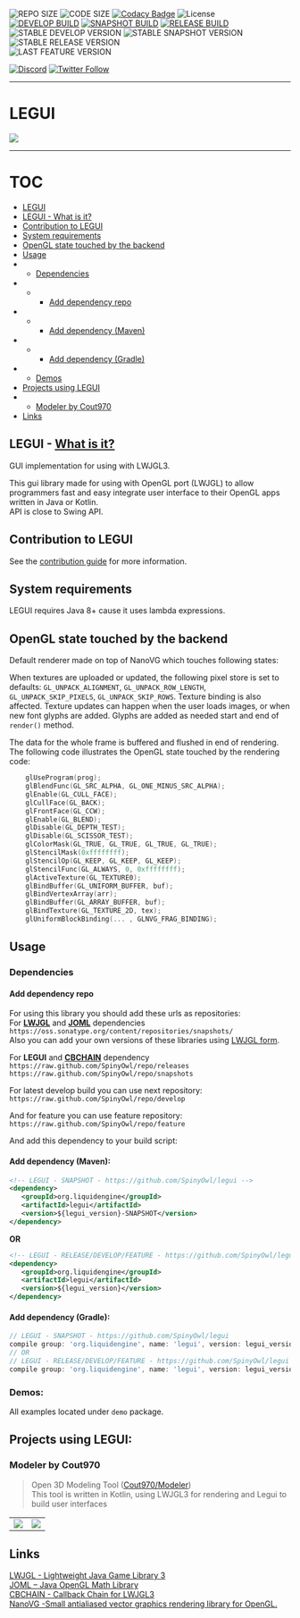 ![REPO SIZE](https://img.shields.io/github/repo-size/SpinyOwl/legui.svg) 
![CODE SIZE](https://img.shields.io/github/languages/code-size/SpinyOwl/legui.svg) 
[![Codacy Badge](https://api.codacy.com/project/badge/Grade/1f7097ac22fb4d26be45806cb60476b1)](https://www.codacy.com/app/SpinyOwl/legui?utm_source=github.com&amp;utm_medium=referral&amp;utm_content=SpinyOwl/legui&amp;utm_campaign=Badge_Grade)
![License](https://img.shields.io/github/license/SpinyOwl/legui.svg)  
[![DEVELOP BUILD](https://img.shields.io/jenkins/s/https/jenkins.spinyowl.com/job/LEGUI/job/LEGUI_DEVELOP.svg?label=develop)](http://jenkins.spinyowl.com/job/LEGUI/job/LEGUI_DEVELOP/)
[![SNAPSHOT BUILD](https://img.shields.io/jenkins/s/https/jenkins.spinyowl.com/job/LEGUI/job/LEGUI_SNAPSHOTS.svg?label=snapshot)](https://jenkins.spinyowl.com/job/LEGUI/job/LEGUI_SNAPSHOTS/)
[![RELEASE BUILD](https://img.shields.io/jenkins/s/https/jenkins.spinyowl.com/job/LEGUI/job/LEGUI_RELEASES.svg?label=release)](https://jenkins.spinyowl.com/job/LEGUI/job/LEGUI_RELEASES/)  
![STABLE DEVELOP VERSION](https://img.shields.io/badge/dynamic/json.svg?label=develop&uri=http%3A%2F%2Fjenkins.spinyowl.com%2Fjob%2FLEGUI%2F%2Fjob%2FLEGUI_DEVELOP%2FlastSuccessfulBuild%2Fartifact%2FfullVersion.json&query=%24.version&colorB=00796b)
![STABLE SNAPSHOT VERSION](https://img.shields.io/badge/dynamic/json.svg?label=snapshot&uri=http%3A%2F%2Fjenkins.spinyowl.com%2Fjob%2FLEGUI%2F%2Fjob%2FLEGUI_SNAPSHOTS%2FlastSuccessfulBuild%2Fartifact%2FfullVersion.json&query=%24.version&colorB=00796b)
![STABLE RELEASE VERSION](https://img.shields.io/badge/dynamic/json.svg?label=release&uri=http%3A%2F%2Fjenkins.spinyowl.com%2Fjob%2FLEGUI%2F%2Fjob%2FLEGUI_RELEASES%2FlastSuccessfulBuild%2Fartifact%2FfullVersion.json&query=%24.version&colorB=00796b)  
![LAST FEATURE VERSION](https://img.shields.io/badge/dynamic/json.svg?label=feature&uri=http%3A%2F%2Fjenkins.spinyowl.com%2Fjob%2FLEGUI%2F%2Fjob%2FLEGUI_FEATURE%2FlastSuccessfulBuild%2Fartifact%2FfullVersion.json&query=%24.version&colorB=00796b)

[![Discord](https://img.shields.io/discord/245558983123927040.svg?slongCache=true&label=Discord&logo=discord)](https://discord.gg/6wfqXpJ)
[![Twitter Follow](https://img.shields.io/twitter/follow/ShchAlexander.svg?longCache=true&label=Twitter&logo=twitter)](https://twitter.com/ShchAlexander)

___
# LEGUI

<img src="https://image.ibb.co/nh1GbJ/Dc63_KSPX4_AIEIc7.png" />

___
# TOC
* [LEGUI](#legui)
* [LEGUI - What is it?](#legui---what-is-it)
* [Contribution to LEGUI](#contribution-to-legui)
* [System requirements](#system-requirements)
* [OpenGL state touched by the backend](#opengl-state-touched-by-the-backend)
* [Usage](#usage)
* * [Dependencies](#dependencies)
* * * [Add dependency repo](#add-dependency-repo)
* * * [Add dependency (Maven)](#add-dependency-maven)
* * * [Add dependency (Gradle)](#add-dependency-gradle)
* * [Demos](#demos)
* [Projects using LEGUI](#projects-using-legui)
* * [Modeler by Cout970](#modeler-by-cout970)
* [Links](#links)



## LEGUI - [What is it?](https://spinyowl.github.io/legui/)  
GUI implementation for using with LWJGL3.  

This gui library made for using with OpenGL port (LWJGL) to allow programmers fast and easy integrate user interface to their OpenGL apps written in Java or Kotlin.  
API is close to Swing API.  

## Contribution to LEGUI
See the [contribution guide](CONTRIBUTING.md) for more information.

## System requirements
LEGUI requires Java 8+ cause it uses lambda expressions.

## OpenGL state touched by the backend

Default renderer made on top of NanoVG which touches following states:

When textures are uploaded or updated, the following pixel store is set to defaults: `GL_UNPACK_ALIGNMENT`, `GL_UNPACK_ROW_LENGTH`, `GL_UNPACK_SKIP_PIXELS`, `GL_UNPACK_SKIP_ROWS`. Texture binding is also affected. Texture updates can happen when the user loads images, or when new font glyphs are added. Glyphs are added as needed start and end of `render()` method.

The data for the whole frame is buffered and flushed in end of rendering. The following code illustrates the OpenGL state touched by the rendering code:
```C
	glUseProgram(prog);
	glBlendFunc(GL_SRC_ALPHA, GL_ONE_MINUS_SRC_ALPHA);
	glEnable(GL_CULL_FACE);
	glCullFace(GL_BACK);
	glFrontFace(GL_CCW);
	glEnable(GL_BLEND);
	glDisable(GL_DEPTH_TEST);
	glDisable(GL_SCISSOR_TEST);
	glColorMask(GL_TRUE, GL_TRUE, GL_TRUE, GL_TRUE);
	glStencilMask(0xffffffff);
	glStencilOp(GL_KEEP, GL_KEEP, GL_KEEP);
	glStencilFunc(GL_ALWAYS, 0, 0xffffffff);
	glActiveTexture(GL_TEXTURE0);
	glBindBuffer(GL_UNIFORM_BUFFER, buf);
	glBindVertexArray(arr);
	glBindBuffer(GL_ARRAY_BUFFER, buf);
	glBindTexture(GL_TEXTURE_2D, tex);
	glUniformBlockBinding(... , GLNVG_FRAG_BINDING);
```

## Usage
### Dependencies
#### Add dependency repo
For using this library you should add these urls as repositories:  
For **[LWJGL](https://github.com/LWJGL/lwjgl3)** and **[JOML](https://github.com/JOML-CI/JOML)** dependencies  
`https://oss.sonatype.org/content/repositories/snapshots/`  
Also you can add your own versions of these libraries using [LWJGL form](https://www.lwjgl.org/download).

For **LEGUI** and **[CBCHAIN](https://github.com/SpinyOwl/cbchain)** dependency  
`https://raw.github.com/SpinyOwl/repo/releases`  
`https://raw.github.com/SpinyOwl/repo/snapshots` 

For latest develop build you can use next repository:
`https://raw.github.com/SpinyOwl/repo/develop`
 
And for feature you can use feature repository:
`https://raw.github.com/SpinyOwl/repo/feature`

And add this dependency to your build script:  
#### Add dependency (Maven):
 ```xml
<!-- LEGUI - SNAPSHOT - https://github.com/SpinyOwl/legui -->
<dependency>
    <groupId>org.liquidengine</groupId>
    <artifactId>legui</artifactId>
    <version>${legui_version}-SNAPSHOT</version>
</dependency>
 ```
**OR** 
 ```xml
<!-- LEGUI - RELEASE/DEVELOP/FEATURE - https://github.com/SpinyOwl/legui -->
<dependency>
    <groupId>org.liquidengine</groupId>
    <artifactId>legui</artifactId>
    <version>${legui_version}</version>
</dependency>
 ```
#### Add dependency (Gradle):
  ```groovy
// LEGUI - SNAPSHOT - https://github.com/SpinyOwl/legui
compile group: 'org.liquidengine', name: 'legui', version: legui_version + '-SNAPSHOT', changing: true;
// OR
// LEGUI - RELEASE/DEVELOP/FEATURE - https://github.com/SpinyOwl/legui
compile group: 'org.liquidengine', name: 'legui', version: legui_version, changing: true;
  ```

### Demos:
All examples located under `demo` package.

## Projects using LEGUI:
### Modeler by Cout970
> Open 3D Modeling Tool  ([Cout970/Modeler](https://github.com/cout970/Modeler))  
> This tool is written in Kotlin, using LWJGL3 for rendering and Legui to build user interfaces  
<table>
  <tr>
    <td><img src="https://camo.githubusercontent.com/8dcd56ad9a0d51ae82e34dc5bf4c3c18fd9c47e1/68747470733a2f2f696d6167652e70726e747363722e636f6d2f696d6167652f7a4e424133325a6b54515f6b624a6359704c73616f412e706e67"/></td>
    <td><img src="https://camo.githubusercontent.com/21cc57d2dc635e2f6adf8b8f6eb06c1b48da5596/68747470733a2f2f696d6167652e70726e747363722e636f6d2f696d6167652f776336654538695f534669314b732d694e4447614a412e706e67"/></td>
  </tr>
</table>

## Links
[LWJGL - Lightweight Java Game Library 3](https://github.com/LWJGL/lwjgl3)  
[JOML – Java OpenGL Math Library](https://github.com/JOML-CI/JOML)  
[CBCHAIN - Callback Chain for LWJGL3](https://github.com/SpinyOwl/cbchain)  
[NanoVG -Small antialiased vector graphics rendering library for OpenGL.](https://github.com/memononen/nanovg)  
